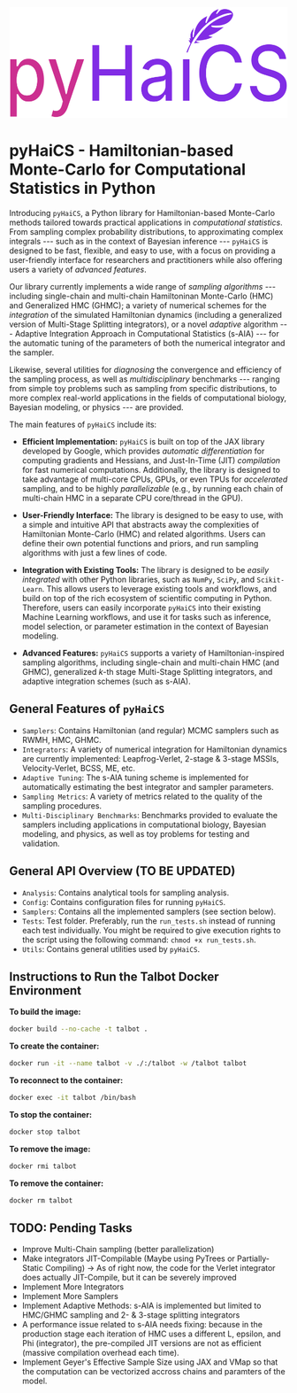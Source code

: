 <div align=center>
    <img src="docs/source/static/logo.svg" alt="pyHaiCS Logo" height="200">
</div>

# pyHaiCS - Hamiltonian-based Monte-Carlo for Computational Statistics in Python

Introducing `pyHaiCS`, a Python library for Hamiltonian-based Monte-Carlo methods tailored towards practical applications in *computational statistics*. From sampling complex probability distributions, to approximating complex integrals --- such as in the context of Bayesian inference --- `pyHaiCS` is designed to be fast, flexible, and easy to use, with a focus on providing a user-friendly interface for researchers and practitioners while also offering users a variety of *advanced features*. 

Our library currently implements a wide range of *sampling algorithms* --- including single-chain and multi-chain Hamiltoninan Monte-Carlo (HMC) and Generalized HMC (GHMC); a variety of numerical schemes for the *integration* of the simulated Hamiltonian dynamics (including a generalized version of Multi-Stage Splitting integrators), or a novel *adaptive* algorithm --- Adaptive Integration Approach in Computational Statistics (s-AIA) --- for the automatic tuning of the parameters of both the numerical integrator and the sampler. 

Likewise, several utilities for *diagnosing* the convergence and efficiency of the sampling process, as well as *multidisciplinary* benchmarks --- ranging from simple toy problems such as sampling from specific distributions, to more complex real-world applications in the fields of computational biology, Bayesian modeling, or physics --- are provided.

The main features of `pyHaiCS` include its:

- **Efficient Implementation:** `pyHaiCS` is built on top of the JAX library developed by Google, which provides *automatic differentiation* for computing gradients and Hessians, and Just-In-Time (JIT) *compilation* for fast numerical computations. Additionally, the library is designed to take advantage of multi-core CPUs, GPUs, or even TPUs for *accelerated* sampling, and to be highly *parallelizable* (e.g., by running each chain of multi-chain HMC in a separate CPU core/thread in the GPU).

- **User-Friendly Interface:** The library is designed to be easy to use, with a simple and intuitive API that abstracts away the complexities of Hamiltonian Monte-Carlo (HMC) and related algorithms. Users can define their own potential functions and priors, and run sampling algorithms with just a few lines of code.

- **Integration with Existing Tools:** The library is designed to be *easily integrated* with other Python libraries, such as `NumPy`, `SciPy`, and `Scikit-Learn`. This allows users to leverage existing tools and workflows, and build on top of the rich ecosystem of scientific computing in Python. Therefore, users can easily incorporate `pyHaiCS` into their existing Machine Learning workflows, and use it for tasks such as inference, model selection, or parameter estimation in the context of Bayesian modeling.

- **Advanced Features:** `pyHaiCS` supports a variety of Hamiltonian-inspired sampling algorithms, including single-chain and multi-chain HMC (and GHMC), generalized $k$-th stage Multi-Stage Splitting integrators, and adaptive integration schemes (such as s-AIA).

## General Features of `pyHaiCS`
- `Samplers`: Contains Hamiltonian (and regular) MCMC samplers such as RWMH, HMC, GHMC.
- `Integrators`: A variety of numerical integration for Hamiltonian dynamics are currently implemented: Leapfrog-Verlet, 2-stage & 3-stage MSSIs, Velocity-Verlet, BCSS, ME, etc.
- `Adaptive Tuning`: The s-AIA tuning scheme is implemented for automatically estimating the best integrator and sampler parameters.
- `Sampling Metrics`: A variety of metrics related to the quality of the sampling procedures.
- `Multi-Disciplinary Benchmarks`: Benchmarks provided to evaluate the samplers including applications in computational biology, Bayesian modeling, and physics, as well as toy problems for testing and validation.

## General API Overview (TO BE UPDATED)
- `Analysis`: Contains analytical tools for sampling analysis.
- `Config`: Contains configuration files for running `pyHaiCS`.
- `Samplers`: Contains all the implemented samplers (see section below).
- `Tests`: Test folder. Preferably, run the `run_tests.sh` instead of running each test individually. You might be required to give execution rights to the script using the following command: `chmod +x run_tests.sh`.
- `Utils`: Contains general utilities used by `pyHaiCS`.

## Instructions to Run the Talbot Docker Environment

**To build the image:**
```bash
docker build --no-cache -t talbot .
```

**To create the container:**
```bash
docker run -it --name talbot -v ./:/talbot -w /talbot talbot
```

**To reconnect to the container:**
```bash
docker exec -it talbot /bin/bash
```

**To stop the container:**
```bash
docker stop talbot
```

**To remove the image:**
```bash
docker rmi talbot
```

**To remove the container:**
```bash
docker rm talbot
```

## TODO: Pending Tasks

* Improve Multi-Chain sampling (better parallelization)
* Make integrators JIT-Compilable (Maybe using PyTrees or Partially-Static Compiling) -> As of right now, the code for the Verlet integrator does actually JIT-Compile, but it can be severely improved
* Implement More Integrators
* Implement More Samplers
* Implement Adaptive Methods: s-AIA is implemented but limited to HMC/GHMC sampling and 2- & 3-stage splitting integrators
* A performance issue related to s-AIA needs fixing: because in the production stage each iteration of HMC uses a different L, epsilon, and Phi (integrator), the pre-compiled JIT versions are not as efficient (massive compilation overhead each time).
* Implement Geyer's Effective Sample Size using JAX and VMap so that the computation can be vectorized accross chains and paramters of the model.
